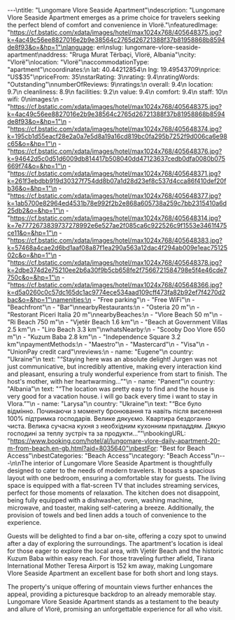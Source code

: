 ---\ntitle: "Lungomare Vlore Seaside Apartment"\ndescription: "Lungomare Vlore Seaside Apartment emerges as a prime choice for travelers seeking the perfect blend of comfort and convenience in Vlorë."\nfeaturedImage: "https://cf.bstatic.com/xdata/images/hotel/max1024x768/405648375.jpg?k=4ac49c56ee8827016e2b9e38564c2765d26721388f37b81958868b8594de8f93&o=&hp=1"\nlanguage: en\nslug: lungomare-vlore-seaside-apartment\naddress: "Rruga Murat Tërbaçi, Vlorë, Albania"\ncity: "Vlorë"\nlocation: "Vlorë"\naccommodationType: "apartment"\ncoordinates:\n  lat: 40.44212854\n  lng: 19.49543709\nprice: "US$35"\npriceFrom: 35\nstarRating: 3\nrating: 9.4\nratingWords: "Outstanding"\nnumberOfReviews: 9\nratings:\n  overall: 9.4\n  location: 9.7\n  cleanliness: 8.9\n  facilities: 9.2\n  value: 9.4\n  comfort: 9.4\n  staff: 10\n  wifi: 0\nimages:\n  - "https://cf.bstatic.com/xdata/images/hotel/max1024x768/405648375.jpg?k=4ac49c56ee8827016e2b9e38564c2765d26721388f37b81958868b8594de8f93&o=&hp=1"\n  - "https://cf.bstatic.com/xdata/images/hotel/max1024x768/405648374.jpg?k=195cb1d55eacf28e2a0a7e5d8a19a16cd819bc0fa295b7252f9d006ca6e98c65&o=&hp=1"\n  - "https://cf.bstatic.com/xdata/images/hotel/max1024x768/405648376.jpg?k=94642d5c0d51d6009db814417b508040dd47123637cedb0dfa0080b075669f74&o=&hp=1"\n  - "https://cf.bstatic.com/xdata/images/hotel/max1024x768/405648371.jpg?k=261f3ebdbb919d30327f754dd8b07a1d28d23ef8c537d4cca86f410def20fb36&o=&hp=1"\n  - "https://cf.bstatic.com/xdata/images/hotel/max1024x768/405648377.jpg?k=1ab5700e82964ed4531b78e992f2b2e868a605738a259c7bb2315410a6d25db2&o=&hp=1"\n  - "https://cf.bstatic.com/xdata/images/hotel/max1024x768/405648314.jpg?k=7e7772673839737278992e6e527ae2f085ca6c922526c9f1553e3461f475ce11&o=&hp=1"\n  - "https://cf.bstatic.com/xdata/images/hotel/max1024x768/405648383.jpg?k=57468a4cae2d6bd1aaf08a87f1ea290a563a12dac4f294ab009e1eac7512502c&o=&hp=1"\n  - "https://cf.bstatic.com/xdata/images/hotel/max1024x768/405648378.jpg?k=2dbe374d2e75210ee2b6a30f9b5cb658fe2f7566721584798e5f4e46cde7750c&o=&hp=1"\n  - "https://cf.bstatic.com/xdata/images/hotel/max1024x768/405648366.jpg?k=d5a0260c0c57dc165dc1ac9774ece534aad109cff473fa82b92ef7f4270d2bac&o=&hp=1"\namenities:\n  - "Free parking"\n  - "Free WiFi"\n  - "Beachfront"\n  - "Bar"\nnearbyRestaurants:\n  - "Osteria 20 m"\n  - "Restorant Piceri Italia 20 m"\nnearbyBeaches:\n  - "Vlore Beach 50 m"\n  - "Ri Beach 750 m"\n  - "Vjetër Beach 1.6 km"\n  - "Beach at Government Villas 2.5 km"\n  - "Liro Beach 3.3 km"\nwhatsNearby:\n  - "Scooby Doo Vlore 650 m"\n  - "Kuzum Baba 2.8 km"\n  - "Independence Square 3.2 km"\npaymentMethods:\n  - "Maestro"\n  - "Mastercard"\n  - "Visa"\n  - "UnionPay credit card"\nreviews:\n  - name: "Eugene"\n    country: "Ukraine"\n    text: "“Staying here was an absolute delight! Jurgen was not just communicative, but incredibly attentive, making every interaction kind and pleasant, ensuring a truly wonderful experience from start to finish. The host's mother, with her heartwarming...”"\n  - name: "Panent"\n    country: "Albania"\n    text: "“The location was pretty easy to find and the house is very good for a vacation house. i will go back every time i want to stay in Vlora.”"\n  - name: "Larysa"\n    country: "Ukraine"\n    text: "“Все було відмінно. Починаючи з моменту бронювання та навіть після виселення 100% підтримка господарів. Велике дякуємо. Квартира бездоганно чиста. Велика сучасна кухня з необхідним кухонним приладдям. Дякую господині за теплу зустріч та за продукти...”"\nbookingURL: "https://www.booking.com/hotel/al/lungomare-vlore-daily-apartment-20-m-from-beach.en-gb.html?aid=8035640"\nbestFor: "Best for Beach Access"\nbestCategories: "Beach Access"\ncategory: "Beach Access"\n---\n\nThe interior of Lungomare Vlore Seaside Apartment is thoughtfully designed to cater to the needs of modern travelers. It boasts a spacious layout with one bedroom, ensuring a comfortable stay for guests. The living space is equipped with a flat-screen TV that includes streaming services, perfect for those moments of relaxation. The kitchen does not disappoint, being fully equipped with a dishwasher, oven, washing machine, microwave, and toaster, making self-catering a breeze. Additionally, the provision of towels and bed linen adds a touch of convenience to the experience.

Guests will be delighted to find a bar on-site, offering a cozy spot to unwind after a day of exploring the surroundings. The apartment's location is ideal for those eager to explore the local area, with Vjetër Beach and the historic Kuzum Baba within easy reach. For those traveling further afield, Tirana International Mother Teresa Airport is 152 km away, making Lungomare Vlore Seaside Apartment an excellent base for both short and long stays.

The property's unique offering of mountain views further enhances the appeal, providing a picturesque backdrop to an already memorable stay. Lungomare Vlore Seaside Apartment stands as a testament to the beauty and allure of Vlorë, promising an unforgettable experience for all who visit.